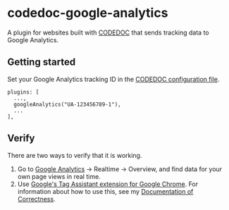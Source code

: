 # codedoc-google-analytics
A plugin for websites built with [CODEDOC](https://codedoc.cc/) that sends tracking data to Google Analytics.

## Getting started

Set your Google Analytics tracking ID in the [CODEDOC configuration file](https://codedoc.cc/docs/config/overview).
```tsx
plugins: [
  ...,
  googleAnalytics("UA-123456789-1"),
  ...
],
```

## Verify

There are two ways to verify that it is working.
1. Go to [Google Analytics](https://analytics.google.com/analytics/web) -> Realtime -> Overview, and find data for your own page views in real time.
2. Use [Google's Tag Assistant extension for Google Chrome](https://chrome.google.com/webstore/detail/tag-assistant-by-google/kejbdjndbnbjgmefkgdddjlbokphdefk).  For information about how to use this, see my [Documentation of Correctness](https://github.com/bender2k14/codedoc-google-analytics/blob/master/Documentation_of_Correctness.md).
